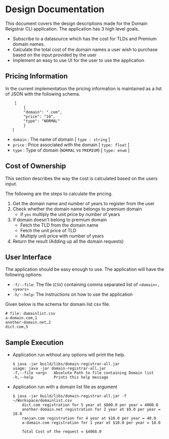 #  Design Documentation

This document covers the design descriptions made for the Domain Reigstrar CLI application. The application has 3 high level goals.

* Subscribe to a datasource which has the cost for TLDs and Premium domain names.
* Calculate the total cost of the domain names a user wish to purchase based on the input provided by the user
* Implement an easy to use UI for the user to use the application

## Pricing Information

In the current implementation the pricing information is maintained as a list of JSON with the following schema.

```
    [ 
        {
        "domain": ".com",
        "price": "10",
        "type": "NORMAL"
        }
   ]
```

* `domain` : The name of domain [ `type : string` ]
* `price`  : Price associated with the domain [ `type: float` ]
* `type`   : Type of domain (`NORMAL` vs `PREMIUM`) [ `type: enum` ]

## Cost of Ownership

This section describes the way the cost is calculated based on the users input.

The following are the steps to calculate the pricing.

1. Get the domain name and number of years to register from the user
2. Check whether the domain name belongs to premium domain
    * if `yes` multiply the unit price by number of years
3. If domain doesn't belong to premium domain
    * Fetch the TLD from the domain name
    * Fetch the unit price of TLD
    * Multiply unit price with number of years
4. Return the result (Adding up all the domain requests)

## User Interface

The application should be easy enough to use. The application will have the following options:

* `-f/--file`: The file (`CSV`) containing comma separated list of `<domain>,<years>`
* `-h/--help`: The instructions on how to use the application

Given below is the schema for domain list csv file.
```
# file: domainlist.csv
a-domain.com,1
another-domain.net,2
dict.com,5
```
## Sample Execution

* Application run without any options will print the help.
    ```
    $ java -jar build/libs/domain-registrar-all.jar
    usage: java -jar domain-registrar-all.jar
    -f,--file <arg>   Absolute Path to file containing Domain list
    -h,--help         Prints this help message
    ```
* Application run with a domain list file as argument
    ```
    $ java -jar build/libs/domain-registrar-all.jar -f ~/Workspace/domainlist.csv
        dict.com registration for 5 year at $800.0 per year = 4000.0
        another-domain.net registration for 2 year at $9.0 per year = 18.0
        ranjan.com registration for 4 year at $10.0 per year = 40.0
        a-domain.com registration for 1 year at $10.0 per year = 10.0

        Total Cost of the request = $4068.0
    ```